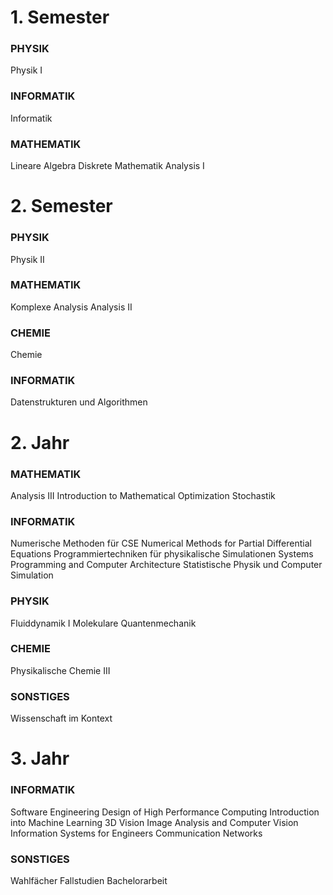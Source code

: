 # 1. Semester
### PHYSIK
Physik I
### INFORMATIK
Informatik
### MATHEMATIK
Lineare Algebra
Diskrete Mathematik
Analysis I

# 2. Semester
### PHYSIK
Physik II
### MATHEMATIK
Komplexe Analysis
Analysis II
### CHEMIE
Chemie
### INFORMATIK
Datenstrukturen und Algorithmen

# 2. Jahr
### MATHEMATIK
Analysis III
Introduction to Mathematical Optimization
Stochastik
### INFORMATIK
Numerische Methoden für CSE
Numerical Methods for Partial Differential Equations
Programmiertechniken für physikalische Simulationen
Systems Programming and Computer Architecture
Statistische Physik und Computer Simulation
### PHYSIK
Fluiddynamik I
Molekulare Quantenmechanik
### CHEMIE
Physikalische Chemie III
### SONSTIGES
Wissenschaft im Kontext

# 3. Jahr
### INFORMATIK
Software Engineering
Design of High Performance Computing
Introduction into Machine Learning
3D Vision
Image Analysis and Computer Vision
Information Systems for Engineers
Communication Networks
### SONSTIGES
Wahlfächer
Fallstudien
Bachelorarbeit
